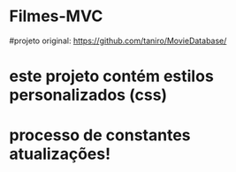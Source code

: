 # Filmes-MVC
#projeto original: https://github.com/taniro/MovieDatabase/
# este projeto contém estilos personalizados (css)
# processo de constantes atualizações!
